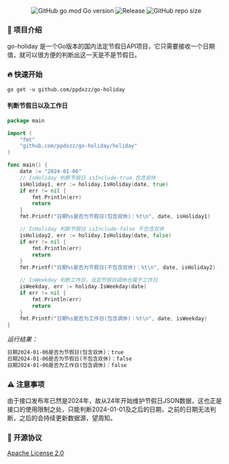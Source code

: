 <div align="center">

![GitHub go.mod Go version](https://img.shields.io/github/go-mod/go-version/ppdxzz/go-holiday?logo=go)
![Release](https://img.shields.io/github/v/release/ppdxzz/go-holiday?label=Release&color=blue)
![GitHub repo size](https://img.shields.io/github/repo-size/ppdxzz/go-holiday?label=Size&color=green)

</div>

### 📖 项目介绍
go-holiday 是一个Go版本的国内法定节假日API项目，它只需要接收一个日期值，就可以很方便的判断出这一天是不是节假日。


### 🔥 快速开始
```shell
go get -u github.com/ppdxzz/go-holiday
```
#### 判断节假日以及工作日
```go
package main

import (
    "fmt"
    "github.com/ppdxzz/go-holiday/holiday"
)

func main() {
    date := "2024-01-06"
    // IsHoliday 判断节假日 isInclude-true 包含双休
    isHoliday1, err := holiday.IsHoliday(date, true)
    if err != nil {
        fmt.Println(err)
        return
    }
    fmt.Printf("日期%s是否为节假日(包含双休)：%t\n", date, isHoliday1)

    // IsHoliday 判断节假日 isInclude-false 不包含双休
    isHoliday2, err := holiday.IsHoliday(date, false)
    if err != nil {
        fmt.Println(err)
        return
    }
    fmt.Printf("日期%s是否为节假日(不包含双休)：%t\n", date, isHoliday2)

    // IsWeekday 判断工作日，法定节假日调休也属于工作日
    isWeekday, err := holiday.IsWeekday(date)
    if err != nil {
        fmt.Println(err)
        return
    }
    fmt.Printf("日期%s是否为工作日(包含调休)：%t\n", date, isWeekday)
}
```
_运行结果：_
```markdown
日期2024-01-06是否为节假日(包含双休)：true
日期2024-01-06是否为节假日(不包含双休)：false
日期2024-01-06是否为工作日(包含调休)：false
```


### ⚠️ 注意事项
由于接口发布年已然是2024年，故从24年开始维护节假日JSON数据，这也正是接口的使用限制之处，只能判断2024-01-01及之后的日期，之前的日期无法判断，之后的会持续更新数据源，望周知。


### 📃 开源协议
<a href="https://github.com/ppdxzz/go-holiday/blob/main/LICENSE">Apache License 2.0</a>